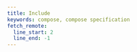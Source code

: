 ```yaml
---
title: Include
keywords: compose, compose specification
fetch_remote:
  line_start: 2
  line_end: -1
---
```

